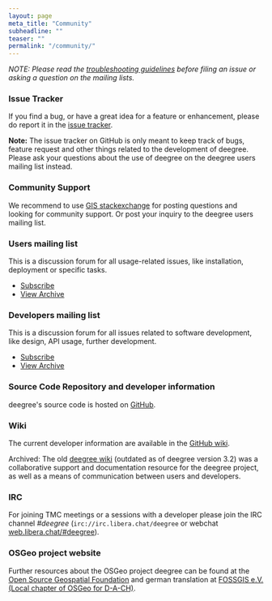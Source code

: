 ```yaml
---
layout: page
meta_title: "Community"
subheadline: ""
teaser: ""
permalink: "/community/"
---
```


<em>NOTE: Please read the <a href="/community/guidelines">troubleshooting guidelines</a> before filing an issue or asking a question on the mailing lists.</em>

### Issue Tracker

If you find a bug, or have a great idea for a feature or enhancement, please do report it in the <a href="https://github.com/deegree/deegree3/issues">issue tracker</a>.

**Note:** The issue tracker on GitHub is only meant to keep track of bugs, feature request and other things related to the development of deegree. Please ask your questions about the use of deegree on the deegree users mailing list instead.

### Community Support 

We recommend to use <a href="https://gis.stackexchange.com/questions/tagged/deegree">GIS stackexchange</a> for posting questions and looking for community support. Or post your inquiry to the deegree users mailing list.

### Users mailing list

This is a discussion forum for all usage-related issues, like installation, deployment or specific tasks.

  * <a href="https://lists.sourceforge.net/lists/listinfo/deegree-users">Subscribe</a>
  * <a href="http://sourceforge.net/mailarchive/forum.php?forum_name=deegree-users">View Archive</a>

### Developers mailing list

This is a discussion forum for all issues related to software development, like design, API usage, further development.

  * <a href="https://lists.sourceforge.net/lists/listinfo/deegree-devel">Subscribe</a>
  * <a href="http://sourceforge.net/mailarchive/forum.php?forum_name=deegree-devel">View Archive</a>

### Source Code Repository and developer information

deegree's source code is hosted on <a href="https://github.com/deegree/deegree3">GitHub</a>.

### Wiki

The current developer information are available in the <a href="https://github.com/deegree/deegree3/wiki">GitHub wiki</a>.

Archived: The old <a href="http://wiki.deegree.org/">deegree wiki</a>&nbsp;(outdated as of deegree version 3.2) was a collaborative support and documentation resource for the deegree project, as well as a means of communication between users and developers.

### IRC

For joining TMC meetings or a sessions with a developer please join the IRC channel *#deegree* (`irc://irc.libera.chat/deegree` or webchat <a href="https://web.libera.chat/#deegree">web.libera.chat/#deegree</a>).

### OSGeo project website

Further resources about the OSGeo project deegree can be found at the <a href="https://www.osgeo.org/projects/deegree/">Open Source Geospatial Foundation</a> and german translation at <a href="https://www.fossgis.de/aktivit%c3%a4ten/langzeitf%c3%b6rderungen/deegree/">FOSSGIS e.V. (Local chapter of OSGeo for D-A-CH)</a>. 